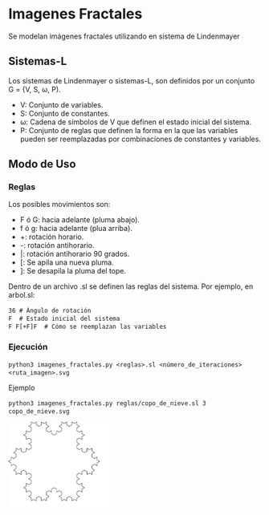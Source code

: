 # Imagenes Fractales
Se modelan imágenes fractales utilizando en sistema de Lindenmayer

## Sistemas-L
Los sistemas de Lindenmayer o sistemas-L, son definidos por un conjunto G = {V, S, ω, P).
* V: Conjunto de variables.
* S: Conjunto de constantes.
* ω: Cadena de símbolos de V que definen el estado inicial del sistema.
* P: Conjunto de reglas que definen la forma en la que las variables pueden ser reemplazadas por combinaciones de constantes y variables.

## Modo de Uso
### Reglas

Los posibles movimientos son:
* F ó G: hacia adelante (pluma abajo).
* f ó g: hacia adelante (plua arriba).
* +: rotación horario.
* -: rotación antihorario.
* |: rotación antihorario 90 grados.
* [: Se apila una nueva pluma.
* ]: Se desapila la pluma del tope.


Dentro de un archivo <reglas>.sl se definen las reglas del sistema. Por ejemplo, en arbol.sl:
```
36 # Ángulo de rotación
F  # Estado inicial del sistema
F F[+F]F  # Cómo se reemplazan las variables
```
### Ejecución
```
python3 imagenes_fractales.py <reglas>.sl <número_de_iteraciones> <ruta_imagen>.svg 
```
Ejemplo
```
python3 imagenes_fractales.py reglas/copo_de_nieve.sl 3 copo_de_nieve.svg
```
  
<img src="https://github.com/lfernandezs/Imagenes-Fractales/blob/master/fractales/copo_de_nieve.svg" alt="Copo de nieve" width="200"/>
